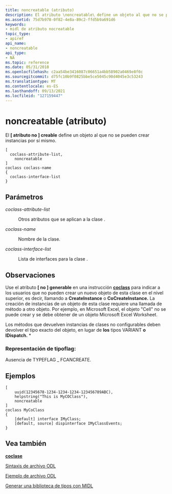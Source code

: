 ```yaml
---
title: noncreatable (atributo)
description: El atributo \noncreatable\ define un objeto al que no se pueden crear instancias por sí mismo.
ms.assetid: 75d7b978-0f82-4e8a-89c2-ffd5b9a691d6
keywords:
- midl de atributo nocreatable
topic_type:
- apiref
api_name:
- noncreatable
api_type:
- NA
ms.topic: reference
ms.date: 05/31/2018
ms.openlocfilehash: c2aa54be3416087c06651a4bb58902a0469e8f0c
ms.sourcegitcommit: d75fc10b9f0825bbe5ce5045c90d4045e3c53243
ms.translationtype: MT
ms.contentlocale: es-ES
ms.lasthandoff: 09/13/2021
ms.locfileid: "127159447"
---
```

# <a name="noncreatable-attribute"></a>noncreatable (atributo)

El **\[ atributo no \] creable** define un objeto al que no se pueden crear instancias por sí mismo.

``` syntax
[
  coclass-attribute-list, 
    noncreatable
]
coclass coclass-name
{
  coclass-interface-list
}
```

## <a name="parameters"></a>Parámetros

<dl> <dt>

*coclass-attribute-list* 
</dt> <dd>

Otros atributos que se aplican a la clase .

</dd> <dt>

*coclass-name* 
</dt> <dd>

Nombre de la clase.

</dd> <dt>

*coclass-interface-list* 
</dt> <dd>

Lista de interfaces para la clase .

</dd> </dl>

## <a name="remarks"></a>Observaciones

Use el atributo **\[ no \] generable** en una instrucción [**coclass**](coclass.md) para indicar a los usuarios que no pueden crear un nuevo objeto de esta clase en el nivel superior, es decir, llamando a **CreateInstance** o **CoCreateInstance.** La creación de instancias de un objeto de esta clase requiere una llamada de método a otro objeto. Por ejemplo, en Microsoft Excel, el objeto "Cell" no se puede crear y se debe obtener de un objeto Microsoft Excel Worksheet.

Los métodos que devuelven instancias de clases no configurables deben devolver el tipo exacto del objeto, en lugar de **los** tipos VARIANT **o IDispatch.** \*

### <a name="typeflag-representation"></a>Representación de tipoflag:

Ausencia de TYPEFLAG \_ FCANCREATE.

## <a name="examples"></a>Ejemplos

``` syntax
[
    uuid(12345678-1234-1234-1234-123456789ABC),
    helpstring("This is MyCOClass"),
    noncreatable
]
coclass MyCoClass
{
    [default] interface IMyClass;
    [default, source] dispinterface IMyClassEvents;
}
```

## <a name="see-also"></a>Vea también

<dl> <dt>

[**coclase**](coclass.md)
</dt> <dt>

[Sintaxis de archivo ODL](/previous-versions/windows/desktop/automat/odl-file-syntax)
</dt> <dt>

[Ejemplo de archivo ODL](/previous-versions/windows/desktop/automat/odl-file-example)
</dt> <dt>

[Generar una biblioteca de tipos con MIDL](generating-a-type-library-with-midl-2.md)
</dt> </dl>

 

 